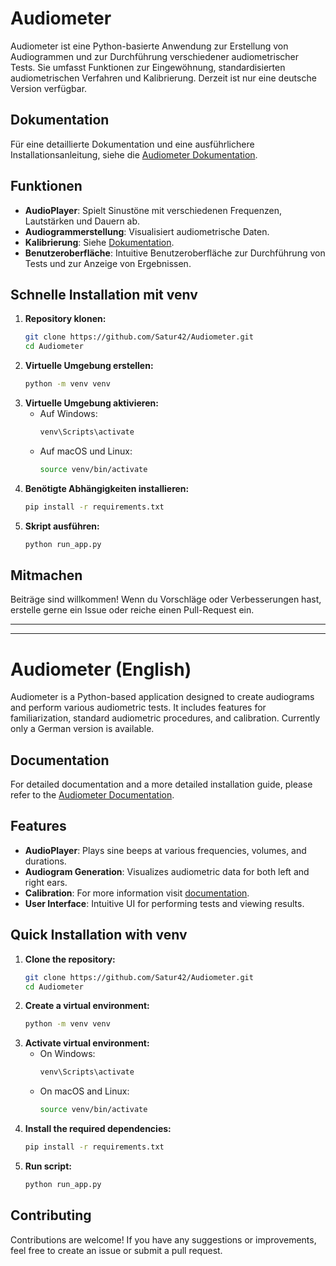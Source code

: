 # Audiometer
Audiometer ist eine Python-basierte Anwendung zur Erstellung von Audiogrammen und zur Durchführung verschiedener audiometrischer Tests. Sie umfasst Funktionen zur Eingewöhnung, standardisierten audiometrischen Verfahren und Kalibrierung. Derzeit ist nur eine deutsche Version verfügbar.

## Dokumentation
Für eine detaillierte Dokumentation und eine ausführlichere Installationsanleitung, siehe die [Audiometer Dokumentation](https://satur42.github.io/Audiometer/).

## Funktionen

- **AudioPlayer**: Spielt Sinustöne mit verschiedenen Frequenzen, Lautstärken und Dauern ab.
- **Audiogrammerstellung**: Visualisiert audiometrische Daten.
- **Kalibrierung**: Siehe [Dokumentation](https://satur42.github.io/Audiometer/).
- **Benutzeroberfläche**: Intuitive Benutzeroberfläche zur Durchführung von Tests und zur Anzeige von Ergebnissen.

## Schnelle Installation mit venv

1. **Repository klonen:**
   ```bash
   git clone https://github.com/Satur42/Audiometer.git
   cd Audiometer
2. **Virtuelle Umgebung erstellen:**
    ```bash
    python -m venv venv
3. **Virtuelle Umgebung aktivieren:**
    - Auf Windows:
        ```bash
        venv\Scripts\activate
    - Auf macOS und Linux:
        ```bash
        source venv/bin/activate
4. **Benötigte Abhängigkeiten installieren:**
    ```bash
    pip install -r requirements.txt
5. **Skript ausführen:**
    ```bash
    python run_app.py
    ```

## Mitmachen
Beiträge sind willkommen! Wenn du Vorschläge oder Verbesserungen hast, erstelle gerne ein Issue oder reiche einen Pull-Request ein.

_______________________________________________________________
_______________________________________________________________
# Audiometer (English)
Audiometer is a Python-based application designed to create audiograms and perform various audiometric tests. It includes features for familiarization, standard audiometric procedures, and calibration. Currently only a German version is available.


## Documentation
For detailed documentation and a more detailed installation guide, please refer to the [Audiometer Documentation](https://satur42.github.io/Audiometer/).

## Features

- **AudioPlayer**: Plays sine beeps at various frequencies, volumes, and durations.
- **Audiogram Generation**: Visualizes audiometric data for both left and right ears.
- **Calibration**: For more information visit [documentation](https://satur42.github.io/Audiometer/).
- **User Interface**: Intuitive UI for performing tests and viewing results.


## Quick Installation with venv

1. **Clone the repository:**
   ```bash
   git clone https://github.com/Satur42/Audiometer.git
   cd Audiometer
2. **Create a virtual environment:**
    ```bash
    python -m venv venv
3. **Activate virtual environment:**
    - On Windows:
        ```bash
        venv\Scripts\activate
    - On macOS and Linux:
        ```bash
        source venv/bin/activate
4. **Install the required dependencies:**
    ```bash
    pip install -r requirements.txt
5. **Run script:**
    ```bash
    python run_app.py
    ```

## Contributing
Contributions are welcome! If you have any suggestions or improvements, feel free to create an issue or submit a pull request.
